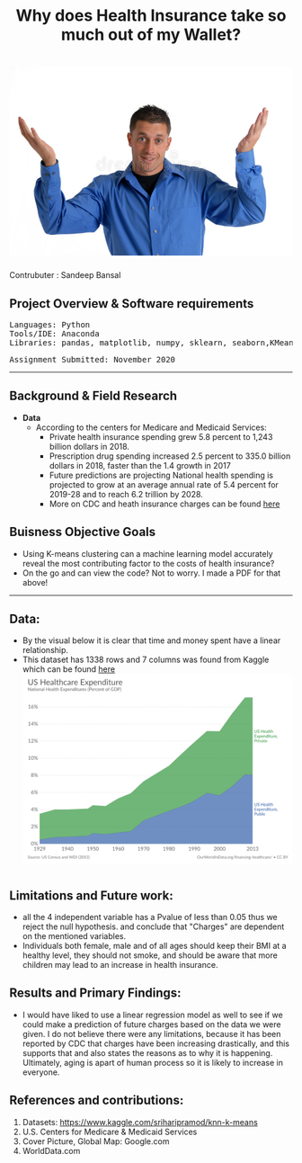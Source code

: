 # <div align="center"> Why does Health Insurance take so much out of my Wallet?
# <div align="center"> ![alt text](https://github.com/Sandeep-Bansal1/Health_Insurance/blob/main/big-shrug.jpg?raw=true) 
Contrubuter  : Sandeep Bansal
  ## Project Overview & Software requirements

</pre>

<pre>
Languages: Python
Tools/IDE: Anaconda
Libraries: pandas, matplotlib, numpy, sklearn, seaborn,KMeans,StandardScaler,statsmodels
</pre>

<pre>
Assignment Submitted: November 2020
</pre></b>
---
## Background & Field Research
- <b>Data</b> 
  - According to the centers for Medicare and Medicaid Services:
    - Private health insurance spending grew 5.8 percent to 1,243 billion dollars in 2018.
    - Prescription drug spending increased 2.5 percent to 335.0 billion dollars in 2018, faster than the 1.4 growth in 2017
    - Future predictions are projecting National health spending is projected to grow at an average annual rate of 5.4 percent for 2019-28 and to reach 6.2 trillion by 2028.
    - More on CDC and heath insurance charges can be found [here](https://www.cms.gov/Research-Statistics-Data-and-Systems/Statistics-Trends-and-Reports/NationalHealthExpendData/NHE-Fact-Sheet#:~:text=Private%20health%20insurance%20spending%20grew,the%204.7%25%20growth%20in%202017.)
    
## Buisness Objective Goals </b> 
- Using K-means clustering can a machine learning model accurately reveal the most contributing factor to the costs of health insurance?
- On the go and can view the code? Not to worry. I made a PDF for that above! 
---
## Data:
- By the visual below it is clear that time and money spent have a linear relationship. 
- This dataset has 1338 rows and 7 columns was found from Kaggle which can be found [here](https://www.kaggle.com/sriharipramod/knn-k-means)
![alt text](https://raw.githubusercontent.com/Sandeep-Bansal1/Health_Insurance/4730b96b3a4cf514c11707e76809eb3ec5882f3a/US_Healthcare.svg)
#  
## Limitations and Future work:

- all the 4 independent variable has a Pvalue of less than 0.05 thus we reject the null hypothesis. and conclude that "Charges" are dependent on the mentioned variables.
- Individuals both female, male and of all ages should keep their BMI at a healthy level, they should not smoke, and should be aware that more children may lead to an increase in health insurance.


## Results and Primary Findings:
- I would have liked to use a linear regression model as well to see if we could make a prediction of future charges based on the data we were given. I do not believe there were any limitations, because it has been reported by CDC that charges have been increasing drastically, and this supports that and also states the reasons as to why it is happening. Ultimately, aging is apart of human process so it is likely to increase in everyone.


## References and contributions:

1. Datasets: https://www.kaggle.com/sriharipramod/knn-k-means
2. U.S. Centers for Medicare & Medicaid Services
3. Cover Picture, Global Map: Google.com
4. WorldData.com

